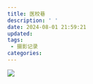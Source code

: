```yaml
---
title: 医校巷
description: ' '
date: 2024-08-01 21:59:21
updated:
tags:
 - 摄影记录
categories:
---
```

<img src="https://pub-fc357e9fb3f444e694b227ed64be66b9.r2.dev/yixiaoxiang/DSC_0378.JPG" />